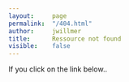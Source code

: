 ```yaml
---
layout:     page
permalink:  "/404.html"
author:     jwillmer
title:      Ressource not found
visible:    false
---
```



If you click on the link below..